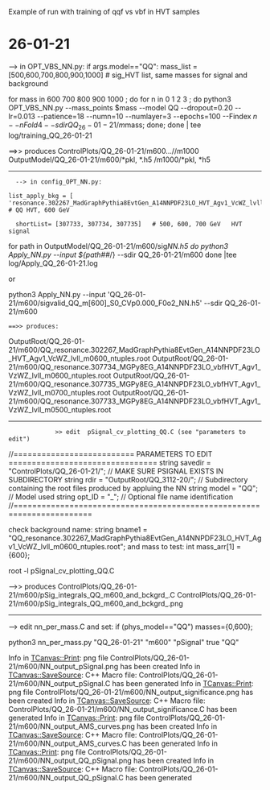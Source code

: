 
Example of run with training of qqf vs vbf in HVT samples


26-01-21
======

--> in  OPT_VBS_NN.py:
if args.model=="QQ":  mass_list = [500,600,700,800,900,1000]   # sig_HVT list, same masses for signal and background

for mass in 600 700 800 900 1000  ;
do for n in 0 1 2 3 ;
    do python3 OPT_VBS_NN.py --mass_points $mass --model QQ --dropout=0.20 --lr=0.013 --patience=18 --numn=10 --numlayer=3 --epochs=100 --Findex $n --nFold 4 --sdir QQ_26-01-21/m$mass;
        done;
    done | tee log/training_QQ_26-01-21

  ==>> produces ControlPlots/QQ_26-01-21/m600...//m1000
		            OutputModel/QQ_26-01-21/m600/*pkl, *.h5
			                                             /m1000/*pkl, *h5

-----

      --> in config_OPT_NN.py: 

    list_apply_bkg = [  'resonance.302267_MadGraphPythia8EvtGen_A14NNPDF23LO_HVT_Agv1_VcWZ_lvll_m0600_ntuples.root']   # QQ HVT, 600 GeV

      shortList= [307733, 307734, 307735]   # 500, 600, 700 GeV   HVT signal

for path in OutputModel/QQ_26-01-21/m600/sig*NN.h5
    do python3 Apply_NN.py --input  ${path##*/}    --sdir QQ_26-01-21/m600
    done |tee log/Apply_QQ_26-01-21.log

or

python3 Apply_NN.py --input 'QQ_26-01-21/m600/sigvalid_QQ_m[600]_S0_CVp0.000_F0o2_NN.h5'  --sdir QQ_26-01-21/m600

	==>> produces:   
OutputRoot/QQ_26-01-21/m600/QQ_resonance.302267_MadGraphPythia8EvtGen_A14NNPDF23LO_HVT_Agv1_VcWZ_lvll_m0600_ntuples.root
OutputRoot/QQ_26-01-21/m600/QQ_resonance.307734_MGPy8EG_A14NNPDF23LO_vbfHVT_Agv1_VzWZ_lvll_m0600_ntuples.root
OutputRoot/QQ_26-01-21/m600/QQ_resonance.307735_MGPy8EG_A14NNPDF23LO_vbfHVT_Agv1_VzWZ_lvll_m0700_ntuples.root
OutputRoot/QQ_26-01-21/m600/QQ_resonance.307733_MGPy8EG_A14NNPDF23LO_vbfHVT_Agv1_VzWZ_lvll_m0500_ntuples.root

------------

				 >> edit  pSignal_cv_plotting_QQ.C (see "parameters to edit")
//========================== PARAMETERS TO EDIT ================================
string savedir = "ControlPlots/QQ_26-01-21/";   // MAKE SURE PSIGNAL EXISTS IN SUBDIRECTORY
string rdir   = "OutputRoot/QQ_3112-20/";       // Subdirectory containing the root files produced by appluing the NN
string model  = "QQ";            // Model used
string opt_ID = "_";    // Optional file name identification
//=======================================================================

check background name: 
        string bname1 = "QQ_resonance.302267_MadGraphPythia8EvtGen_A14NNPDF23LO_HVT_Agv1_VcWZ_lvll_m0600_ntuples.root";
and mass to test:
	int mass_arr[1] = {600};


root -l pSignal_cv_plotting_QQ.C

  -->> produces   ControlPlots/QQ_26-01-21/m600/pSig_integrals_QQ_m600_and_bckgrd_.C 
                           ControlPlots/QQ_26-01-21/m600/pSig_integrals_QQ_m600_and_bckgrd_.png

------------
  --> edit nn_per_mass.C and set:
if (phys_model=="QQ") masses={0,600};

python3   nn_per_mass.py "QQ_26-01-21" "m600" "pSignal"  true "QQ"

Info in <TCanvas::Print>: png file ControlPlots/QQ_26-01-21/m600/NN_output_pSignal.png has been created
Info in <TCanvas::SaveSource>: C++ Macro file: ControlPlots/QQ_26-01-21/m600/NN_output_pSignal.C has been generated
Info in <TCanvas::Print>: png file ControlPlots/QQ_26-01-21/m600/NN_output_significance.png has been created
Info in <TCanvas::SaveSource>: C++ Macro file: ControlPlots/QQ_26-01-21/m600/NN_output_significance.C has been generated
Info in <TCanvas::Print>: png file ControlPlots/QQ_26-01-21/m600/NN_output_AMS_curves.png has been created
Info in <TCanvas::SaveSource>: C++ Macro file: ControlPlots/QQ_26-01-21/m600/NN_output_AMS_curves.C has been generated
Info in <TCanvas::Print>: png file ControlPlots/QQ_26-01-21/m600/NN_output_QQ_pSignal.png has been created
Info in <TCanvas::SaveSource>: C++ Macro file: ControlPlots/QQ_26-01-21/m600/NN_output_QQ_pSignal.C has been generated
